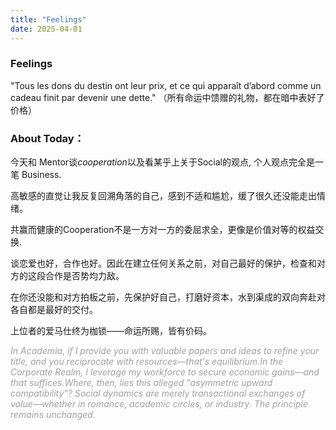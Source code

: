 ```yaml
---
title: "Feelings"
date: 2025-04-01
---
```

###  Feelings
"Tous les dons du destin ont leur prix, et ce qui apparaît d’abord comme un cadeau finit par devenir une dette."
（所有命运中馈赠的礼物，都在暗中表好了价格）

### About Today：

今天和 Mentor谈*cooperation*以及看某乎上关于Social的观点, 个人观点完全是一笔 Business.

高敏感的直觉让我反复回溯角落的自己，感到不适和尴尬，缓了很久还没能走出情绪。

共赢而健康的Cooperation不是一方对一方的委屈求全，更像是价值对等的权益交换.

谈恋爱也好，合作也好。因此在建立任何关系之前，对自己最好的保护，检查和对方的这段合作是否势均力敌。

在你还没能和对方拍板之前，先保护好自己，打磨好资本，水到渠成的双向奔赴对各自都是最好的交付。

上位者的爱马仕终为枷锁——命运所赐，皆有价码。

 <p style="color:#a0a0a0; font-style: italic;"> 
   In Academia, if I provide you with valuable papers and ideas to refine your title, and you reciprocate with resources—that's equilibrium.In the Corporate Realm, I leverage my workforce to secure economic gains—and that suffices.Where, then, lies this alleged "asymmetric upward compatibility"? Social dynamics are merely transactional exchanges of value—whether in romance, academic circles, or industry. The principle remains unchanged.
</p>

